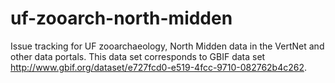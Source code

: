 # uf-zooarch-north-midden
Issue tracking for UF zooarchaeology, North Midden data in the VertNet and other data portals. This data set corresponds to GBIF data set http://www.gbif.org/dataset/e727fcd0-e519-4fcc-9710-082762b4c262.
